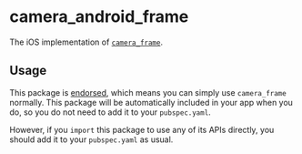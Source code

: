 # camera\_android\_frame

The iOS implementation of [`camera_frame`][1].

## Usage

This package is [endorsed][2], which means you can simply use `camera_frame`
normally. This package will be automatically included in your app when you do,
so you do not need to add it to your `pubspec.yaml`.

However, if you `import` this package to use any of its APIs directly, you
should add it to your `pubspec.yaml` as usual.

[1]: https://pub.dev/packages/camera_frame
[2]: https://flutter.dev/to/endorsed-federated-plugin